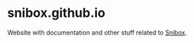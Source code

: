 # snibox.github.io
Website with documentation and other stuff related to [Snibox](https://github.com/snibox/snibox).
